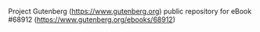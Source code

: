 Project Gutenberg (https://www.gutenberg.org) public repository for eBook #68912 (https://www.gutenberg.org/ebooks/68912)
